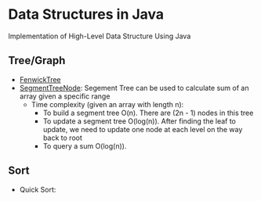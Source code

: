 # Data Structures in Java
Implementation of High-Level Data Structure Using Java
## Tree/Graph
- [FenwickTree](https://github.com/mrkdeng/DataStructure-Java/blob/master/FenwickTree.java)
- [SegmentTreeNode](https://github.com/mrkdeng/DataStructure-Java/blob/master/SegmentTreeNode.java): Segement Tree can be used to calculate sum of an array given a specific range
  - Time complexity (given an array with length n):
    - To build a segment tree O(n). There are (2n - 1) nodes in this tree
    - To update a segment tree O(log(n)). After finding the leaf to update, we need to update one node at each level on the way back to root
    - To query a sum O(log(n)).
## Sort
- Quick Sort:[]()
